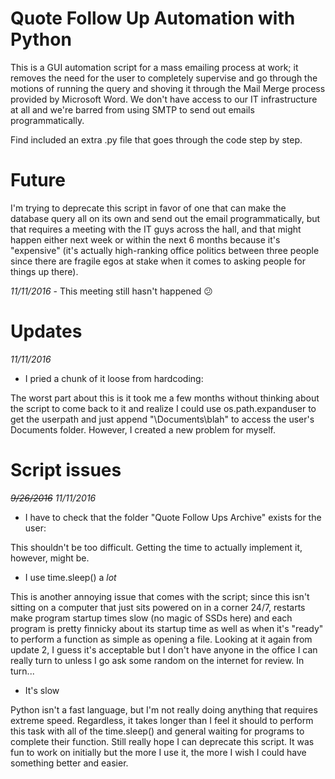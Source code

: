 # Quote Follow Up Automation with Python

This is a GUI automation script for a mass emailing process at work; it removes the need for the user to completely supervise and go through the motions of running the query and shoving it through the Mail Merge process provided by Microsoft Word. We don't have access to our IT infrastructure at all and we're barred from using SMTP to send out emails programmatically. 

Find included an extra .py file that goes through the code step by step.

# Future
I'm trying to deprecate this script in favor of one that can make the database query all on its own and send out the email programmatically, but that requires a meeting with the IT guys across the hall, and that might happen either next week or within the next 6 months because it's "expensive" (it's actually high-ranking office politics between three people since there are fragile egos at stake when it comes to asking people for things up there).

*11/11/2016* - This meeting still hasn't happened :confused:

# Updates
*11/11/2016*

- I pried a chunk of it loose from hardcoding:

The worst part about this is it took me a few months without thinking about the script to come back to it and realize I could use os.path.expanduser to get the userpath and just append "\\Documents\\blah" to access the user's Documents folder. However, I created a new problem for myself.

# Script issues
~~*9/26/2016*~~
*11/11/2016*

- I have to check that the folder "Quote Follow Ups Archive" exists for the user:

This shouldn't be too difficult. Getting the time to actually implement it, however, might be.
  
- I use time.sleep() a *lot*

This is another annoying issue that comes with the script; since this isn't sitting on a computer that just sits powered on in a corner 24/7, restarts make program startup times slow (no magic of SSDs here) and each program is pretty finnicky about its startup time as well as when it's "ready" to perform a function as simple as opening a file. Looking at it again from update 2, I guess it's acceptable but I don't have anyone in the office I can really turn to unless I go ask some random on the internet for review. In turn...
   
- It's slow

Python isn't a fast language, but I'm not really doing anything that requires extreme speed. Regardless, it takes longer than I feel it should to perform this task with all of the time.sleep() and general waiting for programs to complete their function. Still really hope I can deprecate this script. It was fun to work on initially but the more I use it, the more I wish I could have something better and easier.